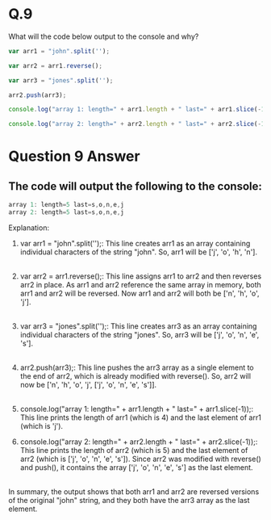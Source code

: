# Q.9

What will the code below output to the console and why?

```javascript
var arr1 = "john".split('');

var arr2 = arr1.reverse();

var arr3 = "jones".split('');

arr2.push(arr3);

console.log("array 1: length=" + arr1.length + " last=" + arr1.slice(-1));

console.log("array 2: length=" + arr2.length + " last=" + arr2.slice(-1));
```

# Question 9 Answer

## The code will output the following to the console:

```javascript
array 1: length=5 last=s,o,n,e,j
array 2: length=5 last=s,o,n,e,j
```

Explanation:

1. var arr1 = "john".split('');: This line creates arr1 as an array containing individual characters of the string "john". So, arr1 will be ['j', 'o', 'h', 'n']. <br><br>

2. var arr2 = arr1.reverse();: This line assigns arr1 to arr2 and then reverses arr2 in place. As arr1 and arr2 reference the same array in memory, both arr1 and arr2 will be reversed. Now arr1 and arr2 will both be ['n', 'h', 'o', 'j'].<br><br>

3. var arr3 = "jones".split('');: This line creates arr3 as an array containing individual characters of the string "jones". So, arr3 will be ['j', 'o', 'n', 'e', 's'].<br><br>

4. arr2.push(arr3);: This line pushes the arr3 array as a single element to the end of arr2, which is already modified with reverse(). So, arr2 will now be ['n', 'h', 'o', 'j', ['j', 'o', 'n', 'e', 's']].<br><br>

5. console.log("array 1: length=" + arr1.length + " last=" + arr1.slice(-1));: This line prints the length of arr1 (which is 4) and the last element of arr1 (which is 'j').

6. console.log("array 2: length=" + arr2.length + " last=" + arr2.slice(-1));: This line prints the length of arr2 (which is 5) and the last element of arr2 (which is ['j', 'o', 'n', 'e', 's']). Since arr2 was modified with reverse() and push(), it contains the array ['j', 'o', 'n', 'e', 's'] as the last element.<br><br>

In summary, the output shows that both arr1 and arr2 are reversed versions of the original "john" string, and they both have the arr3 array as the last element.




